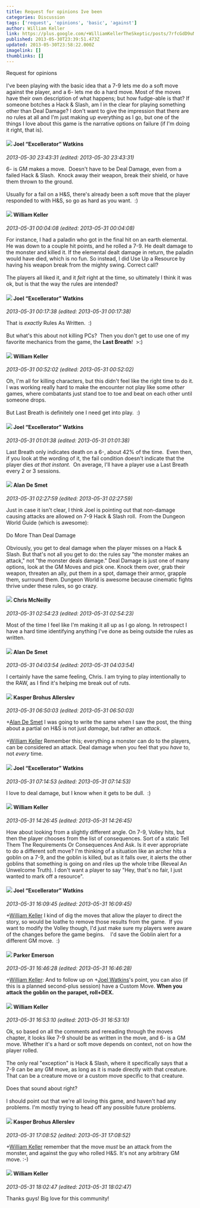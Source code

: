 ```yaml
---
title: Request for opinions Ive been
categories: Discussion
tags: ['request', 'opinions', 'basic', 'against']
author: William Keller
link: https://plus.google.com/+WilliamKellerTheSkeptic/posts/7rfcGdD9uNt
published: 2013-05-30T23:39:51.473Z
updated: 2013-05-30T23:58:22.000Z
imagelink: []
thumblinks: []
---
```


Request for opinions<br /><br />I&#39;ve been playing with the basic idea that a 7-9 lets me do a soft move against the player, and a 6- lets me do a hard move. Most of the moves have their own description of what happens; but how fudge-able is that? If someone botches a Hack &amp; Slash, am I in the clear for playing something other than Deal Damage? I don&#39;t want to give the impression that there are no rules at all and I&#39;m just making up everything as I go, but one of the things I love about this game is the narrative options on failure (if I&#39;m doing it right, that is).
<div id='comment z122ttewssmkyzzlc23zjjy42pipwjebn04'>
  <h4><img src='{{site.baseurl}}//images/avatars/107429473095472584968_photo.jpg'> Joel “Excellerator” Watkins</h4>
      <p><cite>2013-05-30 23:43:31 (edited: 2013-05-30 23:43:31)</cite></p>
        <p>6- is GM makes a move.  Doesn&#39;t have to be Deal Damage, even from a failed Hack &amp; Slash.  Knock away their weapon, break their shield, or have them thrown to the ground.<br /><br />Usually for a fail on a H&amp;S, there&#39;s already been a soft move that the player responded to with H&amp;S, so go as hard as you want.  :)</p>
</div>
        

<div id='comment z122ttewssmkyzzlc23zjjy42pipwjebn04'>
  <h4><img src='{{site.baseurl}}//images/avatars/102218898152935327949_photo.jpg'> William Keller</h4>
      <p><cite>2013-05-31 00:04:08 (edited: 2013-05-31 00:04:08)</cite></p>
        <p>For instance, I had a paladin who got in the final hit on an earth elemental. He was down to a couple hit points, and he rolled a 7-9. He dealt damage to the monster and killed it. If the elemental dealt damage in return, the paladin would have died, which is no fun. So instead, I did Use Up a Resource by having his weapon break from the mighty swing. Correct call? <br /><br />The players all liked it, and it <i>felt</i> right at the time, so ultimately I think it was ok, but is that the way the rules are intended?</p>
</div>
        

<div id='comment z122ttewssmkyzzlc23zjjy42pipwjebn04'>
  <h4><img src='{{site.baseurl}}//images/avatars/107429473095472584968_photo.jpg'> Joel “Excellerator” Watkins</h4>
      <p><cite>2013-05-31 00:17:38 (edited: 2013-05-31 00:17:38)</cite></p>
        <p>That is <i>exactly</i> Rules As Written.  :)<br /><br />But what&#39;s this about not killing PCs?  Then you don&#39;t get to use one of my favorite mechanics from the game, the <b>Last Breath</b>!  &gt;:)</p>
</div>
        

<div id='comment z122ttewssmkyzzlc23zjjy42pipwjebn04'>
  <h4><img src='{{site.baseurl}}//images/avatars/102218898152935327949_photo.jpg'> William Keller</h4>
      <p><cite>2013-05-31 00:52:02 (edited: 2013-05-31 00:52:02)</cite></p>
        <p>Oh, I&#39;m all for killing characters, but this didn&#39;t feel like the right time to do it. I was working really hard to make the encounter not play like some <i>other</i> games, where combatants just stand toe to toe and beat on each other until someone drops.<br /><br />But Last Breath is definitely one I need get into play.  :)</p>
</div>
        

<div id='comment z122ttewssmkyzzlc23zjjy42pipwjebn04'>
  <h4><img src='{{site.baseurl}}//images/avatars/107429473095472584968_photo.jpg'> Joel “Excellerator” Watkins</h4>
      <p><cite>2013-05-31 01:01:38 (edited: 2013-05-31 01:01:38)</cite></p>
        <p>Last Breath only indicates death on a 6-, about 42% of the time.  Even then, if you look at the wording of it, the fail condition doesn&#39;t indicate that the player dies <i>at that instant.</i>  On average, I&#39;ll have a player use a Last Breath every 2 or 3 sessions.</p>
</div>
        

<div id='comment z122ttewssmkyzzlc23zjjy42pipwjebn04'>
  <h4><img src='{{site.baseurl}}//images/avatars/113837870379391431519_photo.jpg'> Alan De Smet</h4>
      <p><cite>2013-05-31 02:27:59 (edited: 2013-05-31 02:27:59)</cite></p>
        <p>Just in case it isn&#39;t clear, I think Joel is pointing out that non-damage causing attacks are allowed on 7-9 Hack &amp; Slash roll.  From the Dungeon World Guide (which is awesome):<br /><br />Do More Than Deal Damage<br /><br />Obviously, you get to deal damage when the player misses on a Hack &amp; Slash. But that&#39;s not all you get to do: the rules say &quot;the monster makes an attack,&quot; not &quot;the monster deals damage.&quot; Deal Damage is just one of many options, look at the GM Moves and pick one. Knock them over, grab their weapon, threaten an ally, put them in a spot, damage their armor, grapple them, surround them. Dungeon World is awesome because cinematic fights thrive under these rules, so go crazy.</p>
</div>
        

<div id='comment z122ttewssmkyzzlc23zjjy42pipwjebn04'>
  <h4><img src='{{site.baseurl}}//images/avatars/100978316606144454697_photo.jpg'> Chris McNeilly</h4>
      <p><cite>2013-05-31 02:54:23 (edited: 2013-05-31 02:54:23)</cite></p>
        <p>Most of the time I feel like I&#39;m making it all up as I go along. In retrospect I have a hard time identifying anything I&#39;ve done as being outside the rules as written.</p>
</div>
        

<div id='comment z122ttewssmkyzzlc23zjjy42pipwjebn04'>
  <h4><img src='{{site.baseurl}}//images/avatars/113837870379391431519_photo.jpg'> Alan De Smet</h4>
      <p><cite>2013-05-31 04:03:54 (edited: 2013-05-31 04:03:54)</cite></p>
        <p>I certainly have the same feeling, Chris. I am trying to play intentionally to the RAW, as I find it&#39;s helping me break out of ruts.</p>
</div>
        

<div id='comment z122ttewssmkyzzlc23zjjy42pipwjebn04'>
  <h4><img src='{{site.baseurl}}//images/avatars/110937611143261107555_photo.jpg'> Kasper Brohus Allerslev</h4>
      <p><cite>2013-05-31 06:50:03 (edited: 2013-05-31 06:50:03)</cite></p>
        <p><span class="proflinkWrapper"><span class="proflinkPrefix">+</span><a class="proflink" href="https://plus.google.com/113837870379391431519" oid="113837870379391431519">Alan De Smet</a></span> I was going to write the same when I saw the post, the thing about a partial on H&amp;S is not just <i>damage</i>, but rather an <i>attack</i>.<br /><br /><span class="proflinkWrapper"><span class="proflinkPrefix">+</span><a class="proflink" href="https://plus.google.com/102218898152935327949" oid="102218898152935327949">William Keller</a></span> Remember this; everything a monster can do to the players, can be considered an attack. Deal damage when you feel that you <i>have</i> to, not <i>every</i> time.</p>
</div>
        

<div id='comment z122ttewssmkyzzlc23zjjy42pipwjebn04'>
  <h4><img src='{{site.baseurl}}//images/avatars/107429473095472584968_photo.jpg'> Joel “Excellerator” Watkins</h4>
      <p><cite>2013-05-31 07:14:53 (edited: 2013-05-31 07:14:53)</cite></p>
        <p>I love to deal damage, but I know when it gets to be dull.  :)</p>
</div>
        

<div id='comment z122ttewssmkyzzlc23zjjy42pipwjebn04'>
  <h4><img src='{{site.baseurl}}//images/avatars/102218898152935327949_photo.jpg'> William Keller</h4>
      <p><cite>2013-05-31 14:26:45 (edited: 2013-05-31 14:26:45)</cite></p>
        <p>How about looking from a slightly different angle. On 7-9, Volley hits, but then the player chooses from the list of consequences. Sort of a static Tell Them The Requirements Or Consequences And Ask. Is it ever appropriate to do a different soft move? I&#39;m thinking of a situation like an archer hits a goblin on a 7-9, and the goblin is killed, but as it falls over, it alerts the other goblins that something is going on and riles up the whole tribe (Reveal An Unwelcome Truth). I don&#39;t want a player to say &quot;Hey, that&#39;s no fair, I just wanted to mark off a resource&quot;.</p>
</div>
        

<div id='comment z122ttewssmkyzzlc23zjjy42pipwjebn04'>
  <h4><img src='{{site.baseurl}}//images/avatars/107429473095472584968_photo.jpg'> Joel “Excellerator” Watkins</h4>
      <p><cite>2013-05-31 16:09:45 (edited: 2013-05-31 16:09:45)</cite></p>
        <p><span class="proflinkWrapper"><span class="proflinkPrefix">+</span><a class="proflink" href="https://plus.google.com/102218898152935327949" oid="102218898152935327949">William Keller</a></span> I kind of dig the moves that allow the player to direct the story, so would be loathe to remove those results from the game.  If you want to modify the Volley though, I&#39;d just make sure my players were aware of the changes before the game begins.    I&#39;d save the Goblin alert for a different GM move.  :)</p>
</div>
        

<div id='comment z122ttewssmkyzzlc23zjjy42pipwjebn04'>
  <h4><img src='{{site.baseurl}}//images/avatars/117869609164816132752_photo.jpg'> Parker Emerson</h4>
      <p><cite>2013-05-31 16:46:28 (edited: 2013-05-31 16:46:28)</cite></p>
        <p><span class="proflinkWrapper"><span class="proflinkPrefix">+</span><a class="proflink" href="https://plus.google.com/102218898152935327949" oid="102218898152935327949">William Keller</a></span>: And to follow up on <span class="proflinkWrapper"><span class="proflinkPrefix">+</span><a class="proflink" href="https://plus.google.com/107429473095472584968" oid="107429473095472584968">Joel Watkins</a></span>&#39;s point, you can also (if this is a planned second-plus session) have a Custom Move. <b>When you attack the goblin on the parapet, roll+DEX.</b></p>
</div>
        

<div id='comment z122ttewssmkyzzlc23zjjy42pipwjebn04'>
  <h4><img src='{{site.baseurl}}//images/avatars/102218898152935327949_photo.jpg'> William Keller</h4>
      <p><cite>2013-05-31 16:53:10 (edited: 2013-05-31 16:53:10)</cite></p>
        <p>Ok, so based on all the comments and rereading through the moves chapter, it looks like 7-9 should be as written in the move, and 6- is a GM move. Whether it&#39;s a hard or soft move depends on context, not on how the player rolled.<br /><br />The only real &quot;exception&quot; is Hack &amp; Slash, where it specifically says that a 7-9 can be any GM move, as long as it is made directly with that creature. That can be a creature move or a custom move specific to that creature. <br /><br />Does that sound about right? <br /><br />I should point out that we&#39;re all loving this game, and haven&#39;t had any problems. I&#39;m mostly trying to head off any possible future problems.</p>
</div>
        

<div id='comment z122ttewssmkyzzlc23zjjy42pipwjebn04'>
  <h4><img src='{{site.baseurl}}//images/avatars/110937611143261107555_photo.jpg'> Kasper Brohus Allerslev</h4>
      <p><cite>2013-05-31 17:08:52 (edited: 2013-05-31 17:08:52)</cite></p>
        <p><span class="proflinkWrapper"><span class="proflinkPrefix">+</span><a class="proflink" href="https://plus.google.com/102218898152935327949" oid="102218898152935327949">William Keller</a></span> remember that the move <i>must</i> be an attack from the monster, and against the guy who rolled H&amp;S. It&#39;s not any arbitrary GM move. :-)</p>
</div>
        

<div id='comment z122ttewssmkyzzlc23zjjy42pipwjebn04'>
  <h4><img src='{{site.baseurl}}//images/avatars/102218898152935327949_photo.jpg'> William Keller</h4>
      <p><cite>2013-05-31 18:02:47 (edited: 2013-05-31 18:02:47)</cite></p>
        <p>Thanks guys! Big love for this community!</p>
</div>
        